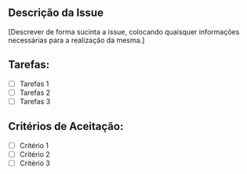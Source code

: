 
## Descrição da Issue
[Descrever de forma sucinta a issue, colocando quaisquer informações necessárias para a realização da mesma.]

## Tarefas:
- [ ] Tarefas 1
- [ ] Tarefas 2
- [ ] Tarefas 3

## Critérios de Aceitação:
- [ ] Critério 1
- [ ] Critério 2
- [ ] Critério 3

<!--
NÃO ESQUEÇA DE:

## Assignees
A issue deve ser atribuída a pelo menos um colaborador do projeto.

## Labels
A issue deve ser marcada com uma ou mais tags adequadas, para fins de rastreamento do projeto.

## Milestone
A issue deve ser atribuída ao Milestone (sprint) correspondente previsto para sua execução
-->
